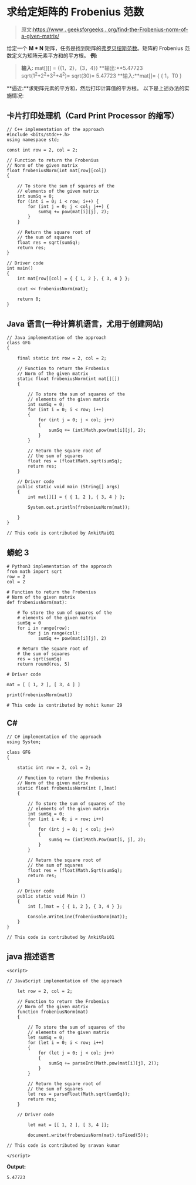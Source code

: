 # 求给定矩阵的 Frobenius 范数

> 原文:[https://www . geeksforgeeks . org/find-the-Frobenius-norm-of-a-given-matrix/](https://www.geeksforgeeks.org/finding-the-frobenius-norm-of-a-given-matrix/)

给定一个 **M * N** 矩阵，任务是找到矩阵的[弗罗贝纽斯范数](https://en.wikipedia.org/wiki/Matrix_norm#Frobenius_norm)。矩阵的 Frobenius 范数定义为矩阵元素平方和的平方根。
**例:**

> **输入:** mat[][] = {{1，2}，{3，4}}
> **输出:**5.47723
> sqrt(1<sup>2</sup>+2<sup>2</sup>+3<sup>2</sup>+4<sup>2</sup>)= sqrt(30)= 5.47723
> **输入:**mat[]= { { 1，T0 }

**逼近:**求矩阵元素的平方和，然后打印计算值的平方根。
以下是上述办法的实施情况:

## 卡片打印处理机（Card Print Processor 的缩写）

```
// C++ implementation of the approach
#include <bits/stdc++.h>
using namespace std;

const int row = 2, col = 2;

// Function to return the Frobenius
// Norm of the given matrix
float frobeniusNorm(int mat[row][col])
{

    // To store the sum of squares of the
    // elements of the given matrix
    int sumSq = 0;
    for (int i = 0; i < row; i++) {
        for (int j = 0; j < col; j++) {
            sumSq += pow(mat[i][j], 2);
        }
    }

    // Return the square root of
    // the sum of squares
    float res = sqrt(sumSq);
    return res;
}

// Driver code
int main()
{
    int mat[row][col] = { { 1, 2 }, { 3, 4 } };

    cout << frobeniusNorm(mat);

    return 0;
}
```

## Java 语言(一种计算机语言，尤用于创建网站)

```
// Java implementation of the approach
class GFG
{

    final static int row = 2, col = 2;

    // Function to return the Frobenius
    // Norm of the given matrix
    static float frobeniusNorm(int mat[][])
    {

        // To store the sum of squares of the
        // elements of the given matrix
        int sumSq = 0;
        for (int i = 0; i < row; i++)
        {
            for (int j = 0; j < col; j++)
            {
                sumSq += (int)Math.pow(mat[i][j], 2);
            }
        }

        // Return the square root of
        // the sum of squares
        float res = (float)Math.sqrt(sumSq);
        return res;
    }

    // Driver code
    public static void main (String[] args)
    {
        int mat[][] = { { 1, 2 }, { 3, 4 } };

        System.out.println(frobeniusNorm(mat));

    }
}

// This code is contributed by AnkitRai01
```

## 蟒蛇 3

```
# Python3 implementation of the approach
from math import sqrt
row = 2
col = 2

# Function to return the Frobenius
# Norm of the given matrix
def frobeniusNorm(mat):

    # To store the sum of squares of the
    # elements of the given matrix
    sumSq = 0
    for i in range(row):
        for j in range(col):
            sumSq += pow(mat[i][j], 2)

    # Return the square root of
    # the sum of squares
    res = sqrt(sumSq)
    return round(res, 5)

# Driver code

mat = [ [ 1, 2 ], [ 3, 4 ] ]

print(frobeniusNorm(mat))

# This code is contributed by mohit kumar 29
```

## C#

```
// C# implementation of the approach
using System;

class GFG
{

    static int row = 2, col = 2;

    // Function to return the Frobenius
    // Norm of the given matrix
    static float frobeniusNorm(int [,]mat)
    {

        // To store the sum of squares of the
        // elements of the given matrix
        int sumSq = 0;
        for (int i = 0; i < row; i++)
        {
            for (int j = 0; j < col; j++)
            {
                sumSq += (int)Math.Pow(mat[i, j], 2);
            }
        }

        // Return the square root of
        // the sum of squares
        float res = (float)Math.Sqrt(sumSq);
        return res;
    }

    // Driver code
    public static void Main ()
    {
        int [,]mat = { { 1, 2 }, { 3, 4 } };

        Console.WriteLine(frobeniusNorm(mat));
    }
}

// This code is contributed by AnkitRai01
```

## java 描述语言

```
<script>

// JavaScript implementation of the approach

    let row = 2, col = 2;

    // Function to return the Frobenius
    // Norm of the given matrix
    function frobeniusNorm(mat)
    {

        // To store the sum of squares of the
        // elements of the given matrix
        let sumSq = 0;
        for (let i = 0; i < row; i++)
        {
            for (let j = 0; j < col; j++)
            {
                sumSq += parseInt(Math.pow(mat[i][j], 2));
            }
        }

        // Return the square root of
        // the sum of squares
        let res = parseFloat(Math.sqrt(sumSq));
        return res;
    }

    // Driver code

        let mat = [[ 1, 2 ], [ 3, 4 ]];

        document.write(frobeniusNorm(mat).toFixed(5));

// This code is contributed by sravan kumar

</script>
```

**Output:** 

```
5.47723
```